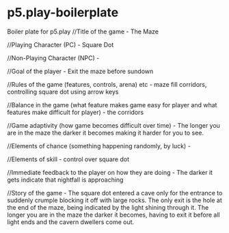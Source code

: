 # p5.play-boilerplate
Boiler plate for p5.play
//Title of the game - The Maze


//Playing Character (PC) - Square Dot


//Non-Playing Character (NPC) - 


//Goal of the player - Exit the maze before sundown


//Rules of the game (features, controls, arena) etc - maze fill corridors, controlling square dot using arrow keys


//Balance in the game (what feature makes game easy for player and what features make difficult for player) - the corridors


//Game adaptivity (how game becomes difficult over time) - The longer you are in the maze the darker it becomes making it harder for you to see.


//Elements of chance (something happening randomly, by luck) - 


//Elements of skill - control over square dot


//Immediate feedback to the player on how they are doing - The darker it gets indicate that nightfall is approaching

 
//Story of the game - The square dot entered a cave only for the entrance to suddenly crumple blocking it off with large rocks. The only exit is the hole at the end of the maze, being indicated by the light shining through it. The longer you are in the maze the darker it becomes, having to exit it before all light ends and the cavern dwellers come out.


